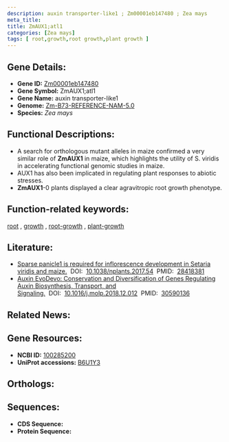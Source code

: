 ```yaml
---
description: auxin transporter-like1 ; Zm00001eb147480 ; Zea mays
meta_title:
title: ZmAUX1;atl1
categories: [Zea mays]
tags: [ root,growth,root growth,plant growth ]
---
```


## Gene Details:
- **Gene ID:**	[Zm00001eb147480](https://www.maizegdb.org/gene_center/gene/Zm00001eb147480)
- **Gene Symbol:** ZmAUX1;atl1
- **Gene Name:** auxin transporter-like1
- **Genome:** [Zm-B73-REFERENCE-NAM-5.0](https://www.maizegdb.org/genome/assembly/Zm-B73-REFERENCE-NAM-5.0)
- **Species:** *Zea mays*

## Functional Descriptions:
   - A search for orthologous mutant alleles in maize confirmed a very similar role of **ZmAUX1** in maize, which highlights the utility of S. viridis in accelerating functional genomic studies in maize.
   - AUX1 has also been implicated in regulating plant responses to abiotic stresses.
   - **ZmAUX1**-0 plants displayed a clear agravitropic root growth phenotype.

## Function-related keywords:
[root](/tags/root/)&nbsp;,&nbsp;[growth](/tags/growth/)&nbsp;,&nbsp;[root-growth](/tags/root-growth/)&nbsp;,&nbsp;[plant-growth](/tags/plant-growth/)

## Literature:
   - [Sparse panicle1 is required for inflorescence development in Setaria viridis and maize.]( https://www.nature.com/articles/nplants201754)&nbsp;&nbsp;DOI:&nbsp;&nbsp;[10.1038/nplants.2017.54](https://www.nature.com/articles/nplants201754)&nbsp;&nbsp;PMID:&nbsp;&nbsp;[28418381](https://pubmed.ncbi.nlm.nih.gov/28418381/)
   - [Auxin EvoDevo: Conservation and Diversification of Genes Regulating Auxin Biosynthesis, Transport, and Signaling.]( https://www.cell.com/molecular-plant/fulltext/S1674-2052(18)30379-4?_returnURL=https%3A%2F%2Flinkinghub.elsevier.com%2Fretrieve%2Fpii%2FS1674205218303794%3Fshowall%3Dtrue)&nbsp;&nbsp;DOI:&nbsp;&nbsp;[10.1016/j.molp.2018.12.012](https://www.cell.com/molecular-plant/fulltext/S1674-2052(18)30379-4?_returnURL=https%3A%2F%2Flinkinghub.elsevier.com%2Fretrieve%2Fpii%2FS1674205218303794%3Fshowall%3Dtrue)&nbsp;&nbsp;PMID:&nbsp;&nbsp;[30590136](https://pubmed.ncbi.nlm.nih.gov/30590136/)

## Related News:

## Gene Resources:
- **NCBI ID:** [100285200](https://www.ncbi.nlm.nih.gov/gene/?term=100285200)
- **UniProt accessions:** [B6U1Y3](https://www.uniprot.org/uniprotkb/B6U1Y3/entry)

## Orthologs:

## Sequences:
- **CDS Sequence:**
- **Protein Sequence:**
